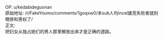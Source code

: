 
OP: u/kedabideguonan  
原始地址: /r/FakeYoumo/comments/1goqxw0/本sub人均incel雄竞失败者就别瞎掺和男权了/  
正文:  
把妇女从独占她们的男人那里解放出来才是正确的道路。
